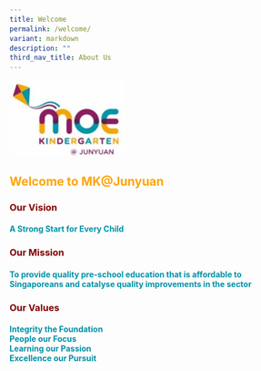 ```yaml
---
title: Welcome
permalink: /welcome/
variant: markdown
description: ""
third_nav_title: About Us
---
```

<img style="width: 40%" height="50%" width="50%" alt="" src="/images/MK_logo.jpg">

## <b><font color="orange">Welcome to MK@Junyuan</font>

### <b><font color="maroon">Our Vision
#### <font color="#0091A6">A Strong Start for Every Child</font>

### <b><font color="maroon">Our Mission
#### <font color="#0091A6">To provide quality pre-school education that is affordable to Singaporeans and catalyse quality improvements in the sector</font>

### <b><font color="maroon">Our Values
#### <font color="#0091A6">Integrity the Foundation<br>People our Focus <br>Learning our Passion<br>Excellence our Pursuit</font></font></b></font></b></font></b></b>